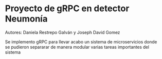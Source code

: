 # Proyecto de gRPC en detector Neumonía

Autores: Daniela Restrepo Galván y Joseph David Gomez

Se implemento gRPC para llevar acabo un sistema de microservicios donde se pudieron separarar de manera modular varias tareas importantes del sistema 
